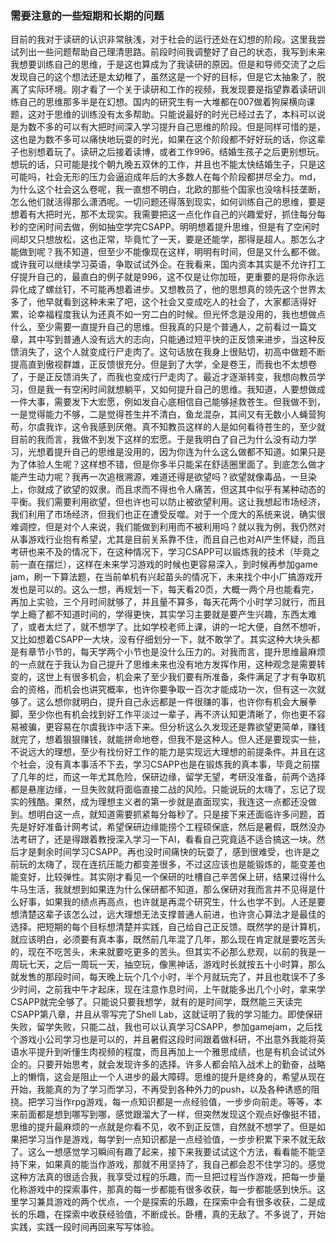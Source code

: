 ### 需要注意的一些短期和长期的问题

目前的我对于读研的认识非常肤浅，对于社会的运行还处在幻想的阶段。这里我尝试列出一些问题帮助自己理清思路。前段时间我调整好了自己的状态，我写到未来我想要训练自己的思维，于是这也算成为了我读研的原因。但是和导师交流了之后发现自己的这个想法还是太幼稚了，虽然这是一个好的目标，但是它太抽象了，脱离了实际环境。刚才看了一个关于读研和工作的视频，我发现要是指望靠着读研训练自己的思维那多半是在幻想。国内的研究生有一大堆都在007做着狗屎横向课题，这对于思维的训练没有太多帮助。只能说最好的时光已经过去了，本科可以说是为数不多的可以有大把时间深入学习提升自己思维的阶段。但是同样可惜的是，这也是为数不多可以痛快地玩耍的时光，如果在这个阶段都不好好玩的话，你这辈子也别想着玩了。读研之后接着读博，或者工作996。结婚生孩子之后更别想玩。想玩的话，只可能是找个朝九晚五双休的工作，并且也不能太快结婚生子，只是这可能吗，社会无形的压力会逼迫成年后的大多数人在每个阶段都拼尽全力。md，为什么这个社会这么卷呢，我一直想不明白，北欧的那些个国家也没啥科技垄断，怎么他们就活得那么潇洒呢。一切问题还得落到现实，如何训练自己的思维，要是想着有大把时光，那不太现实。我需要把这一点化作自己的兴趣爱好，抓住每分每秒的空闲时间去做，例如抽空学完CSAPP。明明想着提升思维，但是有了空闲时间却又只想放松，这也正常，毕竟忙了一天，要是还能学，那得是超人。那怎么才能做到呢？我不知道，但至少不能像现在这样，明明有时间，但是又什么都不做。或许我可以继续学习英语，争取试试外企。在我看来，国内资本其实是不允许打工仔提升自己的，最直白的例子就是996，这不仅是让你加班，更重要的是将你永远异化成了螺丝钉，不可能再想着进步。又想教员了，他的思想真的领先这个世界太多了，他早就看到这种未来了吧，这个社会又变成吃人的社会了，大家都活得好累，论幸福程度我认为还真不如一穷二白的时候。但光怀念是没用的，我也想做点什么，至少需要一直提升自己的思维。但我真的只是个普通人，之前看过一篇文章，其中写到普通人没有远大的志向，只能通过短平快的正反馈来进步，当这种反馈消失了，这个人就变成行尸走肉了。这句话放在我身上很贴切，初高中做题不断提高直到傲视群雄，正反馈很充分。但是到了大学，全是卷王，而我也不太想卷了，于是正反馈消失了，而我也变成行尸走肉了。最近才逐渐转变，我想向教员学习，但是我一有空闲时间就想躺平，又如何提升自己的思维。我知道，人要想做成一件大事，需要发下大宏愿，例如发自心底相信自己能够拯救苍生。但我做不到，一是觉得能力不够，二是觉得苍生并不清白，鱼龙混杂，其间又有无数小人蝇营狗苟，尔虞我诈，这令我感到厌倦。真不知教员这样的人是如何看待苍生的，至少就目前的我而言，我做不到发下这样的宏愿。于是我明白了自己为什么没有动力学习，光想着提升自己的思维是没用的，因为你连为什么这么做都不知道。如果只是为了体验人生呢？这样想不错，但是你多半只能呆在舒适圈里面了。到底怎么做才能产生动力呢？我再一次追根溯源，难道还得是欲望吗？欲望就像毒品，一旦染上，你就成了欲望的奴隶。而且求而不得也令人痛苦，但这其中似乎有某种动态的平衡。我们需要利用欲望，但也许也可以防止被欲望利用。这让我想起市场经济，我们利用了市场经济，但我们也正在遭受反噬。对于一个庞大的系统来说，确实很难调控，但是对个人来说，我们能做到利用而不被利用吗？就以我为例，我仍然对从事游戏行业抱有希望，尤其是目前关系靠不住，而且自己也对AI产生怀疑，而且考研也来不及的情况下，在这种情况下，学习CSAPP可以锻炼我的技术（毕竟之前一直在摆烂），这样在未来学习游戏的时候也更容易深入，到时候再参加game jam，刷一下算法题，在当前单机有兴起苗头的情况下，未来找个中小厂搞游戏开发也是可以的。这么一想，再规划一下，每天看20页，大概一两个月也能看完，再加上实验，三个月时间就够了，并且量不算多，每天花两个小时学习就行，而且学上瘾了都不知道时间的，学得更快，其实学习主要就是要产生兴趣，东西太难了，或者太烂了，就不想学了。比如学校老师上课，讲的一坨大便，自然不想听，又比如想着CSAPP一大块，没有仔细划分一下，就不敢学了。其实这种大块头都是有章节小节的，每天学两个小节也是没什么压力的。对我而言，提升思维最麻烦的一点就在于我认为自己提升了思维未来也没有地方发挥作用，这种观念是需要转变的，这世上有很多机会，机会来了至少我们要有所准备，条件满足了才有争取机会的资格，而机会也讲究概率，也许你要争取一百次才能成功一次，但有这一次就够了。这么想你就明白，提升自己永远都是一件很赚的事，也许你有机会大展拳脚，至少你也有机会找到好工作平淡过一辈子，再不济认知更清晰了，你也更不容易被骗，更容易在尔虞我诈中活下来。但分析这么久发现还是靠欲望更简单，赚钱就完了，想着狠狠赚钱，就能拼命地卷，但我不是这种人。但人还是要现实一些，不说远大的理想，至少有找份好工作的能力是实现远大理想的前提条件。并且在这个社会，没有真本事活不下去，学习CSAPP也是在锻炼我的真本事，毕竟之前摆了几年的烂，而这一年尤其危险，保研边缘，留学无望，考研没准备，前两个选择都是悬崖边缘，一旦失败就将面临直接二战的风险。只能说玩的太嗨了，忘记了现实的残酷。果然，成为理想主义者的第一步就是直面现实，我连这一点都还没做到。想明白这一点，就知道需要抓紧每分每秒了。只是接下来还面临许多问题，首先是好好准备计网考试，希望保研边缘能捞个工程硕保底，然后是暑假，既然没办法考研了，还是得跟着教授深入学习一下AI，看看自己究竟适不适合搞这一块。然后才是剩余时间学习CSAPP。再也没时间痛快的玩耍了，感到很难受，也许是之前玩的太嗨了，现在连抗压能力都变差很多，不过这应该也是能锻炼的，能变差也能变好，比较弹性。其实刚才看见一个保研的吐槽自己辛苦保上研，结果过得什么牛马生活，我就想到如果连为什么保研都不知道，那么保研对我而言并不见得是什么好事，如果我的绩点再高点，也许就是再混个研究生，什么也学不到。人还是要想清楚这辈子该怎么过，远大理想无法支撑普通人前进，也许贪心算法才是最佳的选择。把短期的每个目标想清楚并实践，自己给自己正反馈。既然学的是计算机，就应该明白，必须要有真本事，既然前几年混了几年，那么现在肯定就是要吃苦头的，现在不吃苦头，未来就要吃更多的苦头。但其实不必那么悲观，以前的我是一周玩七天，之后一周玩一天，抽空玩，像黑神话，游戏时长就按五十小时算，那么就发售的那段时间，每天晚上玩个几个小时，半个月就玩完了，并且也耽误不了多少时间，之前我中午才起床，现在注意作息时间，上午就能多出几个小时，拿来学CSAPP就完全够了。只能说只要我想学，就有的是时间学，既然能三天读完CSAPP第八章，并且从零写完了Shell Lab，这就证明了我的学习能力。即使保研失败，留学失败，只能二战，我也可以认真学习CSAPP，参加gamejam，之后找个游戏小公司学习也是可以的，并且暑假这段时间跟着做科研，不出意外我能将英语水平提升到听懂生肉视频的程度，而且再加上一个雅思成绩，也是有机会试试外企的。只要开始思考，就会发现许多的选择。许多人都会陷入战术上的勤奋，战略上的懒惰，这会是阻止一个人进步的最大障碍。思维的提升是终身的，希望从现在开始，我能真的为了学习而学习，不再受到各种外力的push，以及各种诱惑的阻挠。把学习当作rpg游戏，每一点知识都是一点经验值，一步步向前走。等等，本来前面都是想到哪写到哪，感觉跟溜大了一样，但突然发现这个观点好像挺不错，思维的提升最麻烦的一点就是你看不见，收不到正反馈，自然就不想学了。但是如果把学习当作是游戏，每学到一点知识都是一点经验值，一步步积累下来不就无敌了。这么一想感觉学习瞬间有趣了起来，接下来我要试试这个方法，看看能不能坚持下来，如果真的能当作游戏，那就不用坚持了，我自己都会忍不住学习的。感觉这种方法真的很适合我，我享受过程的乐趣，而一旦把过程当作游戏，把每一步量化称游戏中的探索事件，那真的每一步都能有很多收获，每一步都能感到快乐。这里学习兼具游戏的两个优点，一个是探索的乐趣，在探索中会有很多收获，二是成长的乐趣，在探索中收获经验值，不断成长。卧槽，真的无敌了。不多说了，开始实践，实践一段时间再回来写写体验。

